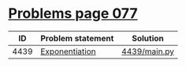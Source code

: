 # [Problems page 077](https://www.e-olymp.com/en/problems?page=177)


| ID   | Problem statement                                          | Solution                     |
|------|------------------------------------------------------------|------------------------------|
| 4439 | [Exponentiation](https://www.e-olymp.com/en/problems/4439) | [4439/main.py](4439/main.py) |

